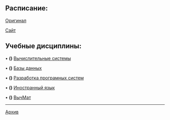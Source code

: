 ## Расписание:

[Оригинал](https://github.com/DMN902/SpbGTI/blob/main/File/2%20курс%204%20ф-т.jpg)

[Сайт](https://smart-timetable.app/share.html?code=YW11Y833)

## Учебные дисциплины:

• **()** [Вычислительные системы](https://github.com/DMN902/SpbGTI/blob/main/Subjects/3sem/ComputingSystems.md)

• **()** [Базы данных](https://github.com/DMN902/SpbGTI/blob/main/Subjects/3sem/Databases.md)

• **()** [Разработка програмных систем](https://github.com/DMN902/SpbGTI/blob/main/Subjects/3sem/RPS.md)

• **()** [Иностранный язык](https://github.com/DMN902/SpbGTI/blob/main/Subjects/3sem/English.md)

• **()** [ВычМат](https://github.com/DMN902/SpbGTI/blob/main/Subjects/4sem/ComputationalMathematics.md)

**************

[Архив](https://github.com/DMN902/SpbGTI/blob/main/Subjects/archive.md)
